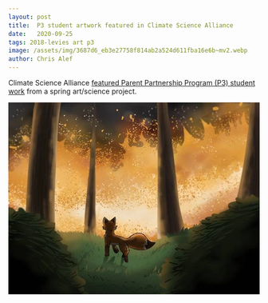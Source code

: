 ```yaml
---
layout: post
title:  P3 student artwork featured in Climate Science Alliance
date:   2020-09-25
tags: 2018-levies art p3
image: /assets/img/3687d6_eb3e27758f814ab2a524d611fba16e6b~mv2.webp
author: Chris Alef
---
```

Climate Science Alliance [featured Parent Partnership Program (P3) student work](https://www.climatesciencealliance.org/post/climate-and-carnivores-a-youth-art-perspective) from a spring art/science project.

![Andrew Cotogna's artwork](/assets/img/3687d6_eb3e27758f814ab2a524d611fba16e6b~mv2.webp)
